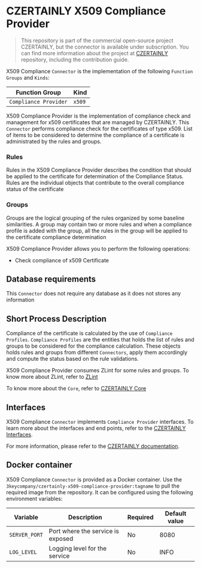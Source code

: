 # CZERTAINLY X509 Compliance Provider

> This repository is part of the commercial open-source project CZERTAINLY, but the connector is available under subscription. You can find more information about the project at [CZERTAINLY](https://github.com/3KeyCompany/CZERTAINLY) repository, including the contribution guide.

X509 Compliance `Connector` is the implementation of the following `Function Groups` and `Kinds`:

| Function Group | Kind |
| --- | --- |
| `Compliance Provider` | `x509` |

X509 Compliance Provider is the implementation of compliance check and management for x509 certificates that are managed by CZERTAINLY. This `Connector` performs compliance check for the certificates of type x509. List of items to be considered to determine the compliance of a certificate is administrated by the rules and groups.

### Rules

Rules in the X509 Compliance Provider describes the condition that should be applied to the certificate for determination of the Compliance Status. Rules are the individual objects that contribute to the overall compliance status of the certificate

### Groups

Groups are the logical grouping of the rules organized by some baseline similarities. A group may contain two or more rules and when a compliance profile is added with the group, all the rules in the group will be applied to the certificate compliance determination


X509 Compliance Provider allows you to perform the following operations:
- Check compliance of x509 Certificate

## Database requirements

This `Connector` does not require any database as it does not stores any information

## Short Process Description

Compliance of the certificate is calculated by the use of `Compliance Profiles`. `Compliance Profiles` are the entities that holds the list of rules and groups to be considered for the compliance calculation. These objects holds rules and groups from different `Connectors`, apply them accordingly and compute the status based on the rule validations.

X509 Compliance Provider consumes ZLint for some rules and groups. To know more about ZLint, refer to [ZLint](https://github.com/zmap/zlint)


To know more about the `Core`, refer to [CZERTAINLY Core](https://github.com/3KeyCompany/CZERTAINLY-Core)


## Interfaces

X509 Compliance `Connector` implements `Compliance Provider` interfaces. To learn more about the interfaces and end points, refer to the [CZERTAINLY Interfaces](https://github.com/3KeyCompany/CZERTAINLY-Interfaces).

For more information, please refer to the [CZERTAINLY documentation](https://docs.czertainly.com).

## Docker container

X509 Compliance `Connector` is provided as a Docker container. Use the `3keycompany/czertainly-x509-compliance-provider:tagname` to pull the required image from the repository. It can be configured using the following environment variables:

| Variable | Description | Required | Default value |
| --- | --- | --- | --- |
| `SERVER_PORT` | Port where the service is exposed | No | 8080 |
| `LOG_LEVEL` | Logging level for the service | No | INFO |